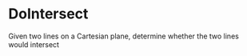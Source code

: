# DoIntersect
Given two lines on a Cartesian plane, determine whether the two lines would intersect
